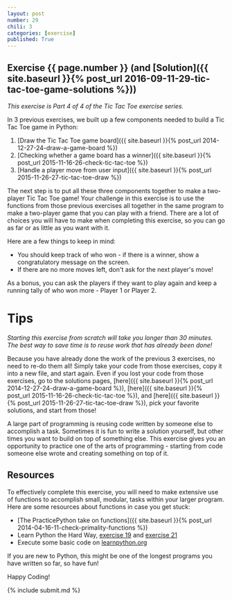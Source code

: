 ```yaml
---
layout: post
number: 29
chili: 3
categories: [exercise]
published: True
---
```


## Exercise {{ page.number }} (and [Solution]({{ site.baseurl }}{% post_url 2016-09-11-29-tic-tac-toe-game-solutions %}))

_This exercise is Part 4 of 4 of the Tic Tac Toe exercise series._

In 3 previous exercises, we built up a few components needed to build a Tic Tac Toe game in Python:

1. [Draw the Tic Tac Toe game board]({{ site.baseurl }}{% post_url 2014-12-27-24-draw-a-game-board %})
2. [Checking whether a game board has a winner]({{ site.baseurl }}{% post_url 2015-11-16-26-check-tic-tac-toe %})
3. [Handle a player move from user input]({{ site.baseurl }}{% post_url 2015-11-26-27-tic-tac-toe-draw %})

The next step is to put all these three components together to make a two-player Tic Tac Toe game! Your challenge in this exercise is to use the functions from those previous exercises all together in the same program to make a two-player game that you can play with a friend. There are a lot of choices you will have to make when completing this exercise, so you can go as far or as little as you want with it.

Here are a few things to keep in mind:

* You should keep track of who won - if there is a winner, show a congratulatory message on the screen.
* If there are no more moves left, don't ask for the next player's move!

As a bonus, you can ask the players if they want to play again and keep a running tally of who won more - Player 1 or Player 2.

# Tips

_Starting this exercise from scratch will take you longer than 30 minutes. The best way to save time is to reuse work that has already been done!_

Because you have already done the work of the previous 3 exercises, no need to re-do them all! Simply take your code from those exercises, copy it into a new file, and start again. Even if you lost your code from those exercises, go to the solutions pages, [here]({{ site.baseurl }}{% post_url 2014-12-27-24-draw-a-game-board %}), [here]({{ site.baseurl }}{% post_url 2015-11-16-26-check-tic-tac-toe %}), and [here]({{ site.baseurl }}{% post_url 2015-11-26-27-tic-tac-toe-draw %}), pick your favorite solutions, and start from those! 

A large part of programming is reusing code written by someone else to accomplish a task. Sometimes it is fun to write a solution yourself, but other times you want to build on top of something else. This exercise gives you an opportunity to practice one of the arts of programming - starting from code someone else wrote and creating something on top of it.

## Resources

To effectively complete this exercise, you will need to make extensive use of functions to accomplish small, modular, tasks within your larger program. Here are some resources about functions in case you get stuck:

* [The PracticePython take on functions]({{ site.baseurl }}{% post_url 2014-04-16-11-check-primality-functions %})
* Learn Python the Hard Way, [exercise 19](http://learnpythonthehardway.org/book/ex19.html) and [exercise 21](http://learnpythonthehardway.org/book/ex21.html)
* Execute some basic code on [learnpython.org](http://www.learnpython.org/en/Functions)

If you are new to Python, this might be one of the longest programs you have written so far, so have fun!

Happy Coding!

{% include submit.md %}